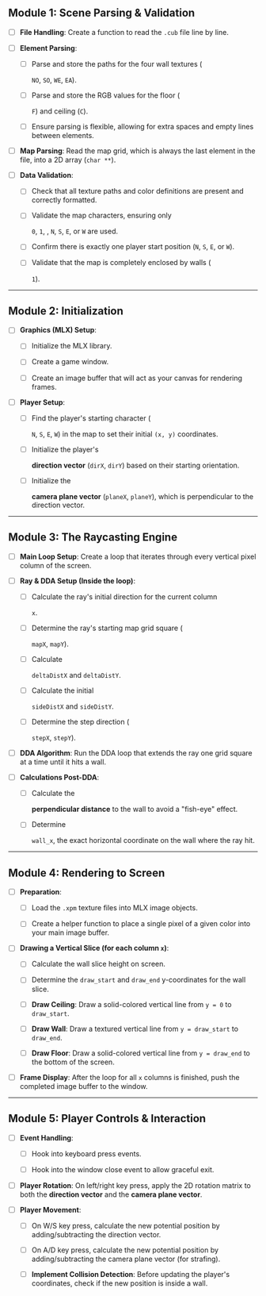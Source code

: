 ## Module 1: Scene Parsing & Validation

- [ ] **File Handling**: Create a function to read the `.cub` file line by line.
    
- [ ] **Element Parsing**:
    
    - [ ] Parse and store the paths for the four wall textures (
        
        `NO`, `SO`, `WE`, `EA`).
        
    - [ ] Parse and store the RGB values for the floor (
        
        `F`) and ceiling (`C`).
        
    - [ ] Ensure parsing is flexible, allowing for extra spaces and empty lines between elements.
    
- [ ]  **Map Parsing**: Read the map grid, which is always the last element in the file, into a 2D array (`char **`).
    
- [ ] **Data Validation**:
    
    - [ ] Check that all texture paths and color definitions are present and correctly formatted.
        
    - [ ] Validate the map characters, ensuring only
        
        `0`, `1`, , `N`, `S`, `E`, or `W` are used.
        
    - [ ] Confirm there is exactly one player start position (`N`, `S`, `E`, or `W`).
        
    - [ ] Validate that the map is completely enclosed by walls (
        
        `1`).
        

---

## Module 2: Initialization

- [ ] **Graphics (MLX) Setup**:
    
    - [ ] Initialize the MLX library.
        
    - [ ] Create a game window.
        
    - [ ] Create an image buffer that will act as your canvas for rendering frames.
        
- [ ] **Player Setup**:
    
    - [ ] Find the player's starting character (
        
        `N`, `S`, `E`, `W`) in the map to set their initial `(x, y)` coordinates.
        
    - [ ] Initialize the player's
        
        **direction vector** (`dirX`, `dirY`) based on their starting orientation.
        
    - [ ] Initialize the
        
        **camera plane vector** (`planeX`, `planeY`), which is perpendicular to the direction vector.
        

---

## Module 3: The Raycasting Engine

- [ ] **Main Loop Setup**: Create a loop that iterates through every vertical pixel column of the screen.
    
- [ ] **Ray & DDA Setup (Inside the loop)**:
    
    - [ ] Calculate the ray's initial direction for the current column
        
        `x`.
        
    - [ ] Determine the ray's starting map grid square (
        
        `mapX`, `mapY`).
        
    - [ ] Calculate
        
        `deltaDistX` and `deltaDistY`.
        
    - [ ] Calculate the initial
        
        `sideDistX` and `sideDistY`.
        
    - [ ] Determine the step direction (
        
        `stepX`, `stepY`).
        
- [ ] **DDA Algorithm**: Run the DDA loop that extends the ray one grid square at a time until it hits a wall.
    
- [ ] **Calculations Post-DDA**:
    
    - [ ] Calculate the
        
        **perpendicular distance** to the wall to avoid a "fish-eye" effect.
        
    - [ ] Determine
        
        `wall_x`, the exact horizontal coordinate on the wall where the ray hit.
        

---

## Module 4: Rendering to Screen

- [ ] **Preparation**:
    
    - [ ] Load the `.xpm` texture files into MLX image objects.
        
    - [ ] Create a helper function to place a single pixel of a given color into your main image buffer.
        
- [ ] **Drawing a Vertical Slice (for each column `x`)**:
    
    - [ ] Calculate the wall slice height on screen.
        
    - [ ] Determine the `draw_start` and `draw_end` y-coordinates for the wall slice.
        
    - [ ] **Draw Ceiling**: Draw a solid-colored vertical line from `y = 0` to `draw_start`.
        
    - [ ] **Draw Wall**: Draw a textured vertical line from `y = draw_start` to `draw_end`.
        
    - [ ] **Draw Floor**: Draw a solid-colored vertical line from `y = draw_end` to the bottom of the screen.
        
- [ ] **Frame Display**: After the loop for all `x` columns is finished, push the completed image buffer to the window.
    

---

## Module 5: Player Controls & Interaction

- [ ] **Event Handling**:
    
    - [ ] Hook into keyboard press events.
        
    - [ ] Hook into the window close event to allow graceful exit.
        
- [ ] **Player Rotation**: On left/right key press, apply the 2D rotation matrix to both the **direction vector** and the **camera plane vector**.
    
- [ ] **Player Movement**:
    
    - [ ] On W/S key press, calculate the new potential position by adding/subtracting the direction vector.
        
    - [ ] On A/D key press, calculate the new potential position by adding/subtracting the camera plane vector (for strafing).
        
    - [ ] **Implement Collision Detection**: Before updating the player's coordinates, check if the new position is inside a wall.
